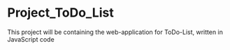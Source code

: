 # Project_ToDo_List
This project will be containing the web-application for ToDo-List, written in JavaScript code
